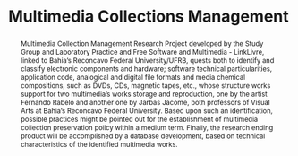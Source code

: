 ---
abstract: Multimedia Collection Management Research Project developed by the Study
  Group and Laboratory Practice and Free Software and Multimedia - LinkLivre, linked
  to Bahia’s Reconcavo Federal University/UFRB, quests both to identify and classify
  electronic components and hardware; software technical particularities, application
  code, analogical and digital file formats and media chemical compositions, such
  as DVDs, CDs, magnetic tapes, etc., whose structure works support for two multimedia’s
  works storage and reproduction, one by the artist Fernando Rabelo and another one
  by Jarbas Jacome, both professors of Visual Arts at Bahia’s Reconcavo Federal University.
  Based upon such an identification, possible practices might be pointed out for the
  establishment of multimedia collection preservation policy within a medium term.
  Finally, the research ending product will be accomplished by a database development,
  based on technical characteristics of the identified multimedia works.
creators:
- Ferreira, Ruben
- Souza, Cláudio
date: null
document_url: https://services.phaidra.univie.ac.at/api/object/o:378047/download
grand_parent: iPRES
institutions: []
keywords:
- preservation
- digital archives
- multimedia collections
- lisbon
landing_page_url: https://phaidra.univie.ac.at/o:378047
language: eng
layout: publication
license: CC BY-SA 2.0 AT
notes_url: null
parent: iPRES 2013
presentation_url: null
publication_type: paper
size: 255480
source_name: iPRES
title: Multimedia Collections Management
year: 2013
---